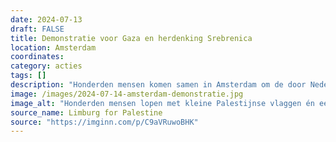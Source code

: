 ```yaml
---
date: 2024-07-13
draft: FALSE
title: Demonstratie voor Gaza en herdenking Srebrenica
location: Amsterdam
coordinates: 
category: acties
tags: []
description: "Honderden mensen komen samen in Amsterdam om de door Nederland gefaciliteerde genocide in Srebrenica te herdenken, en om te demonstreren tegen de genocide in Gaza, waar Nederland opnieuw genocide steunt."
image: /images/2024-07-14-amsterdam-demonstratie.jpg
image_alt: "Honderden mensen lopen met kleine Palestijnse vlaggen én een hele grote Palestijnse vlag over de openbare weg langs panden, bomen en auto's en geparkeerde fietsen."
source_name: Limburg for Palestine
source: "https://imginn.com/p/C9aVRuwoBHK"
---
```

